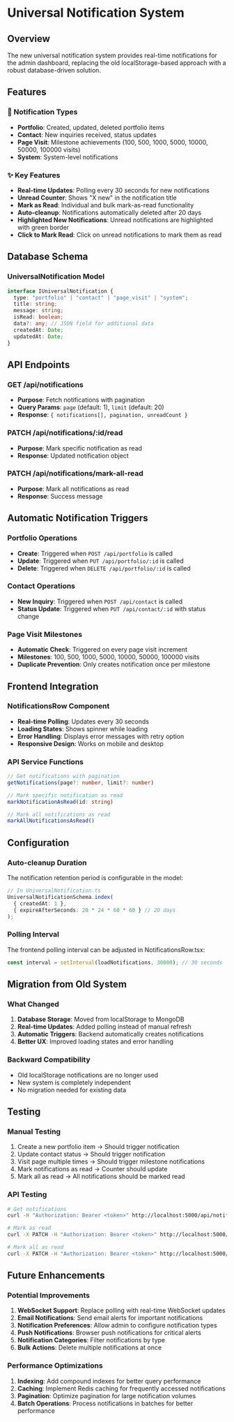 # Universal Notification System

## Overview
The new universal notification system provides real-time notifications for the admin dashboard, replacing the old localStorage-based approach with a robust database-driven solution.

## Features

### 🔔 Notification Types
- **Portfolio**: Created, updated, deleted portfolio items
- **Contact**: New inquiries received, status updates
- **Page Visit**: Milestone achievements (100, 500, 1000, 5000, 10000, 50000, 100000 visits)
- **System**: System-level notifications

### ✨ Key Features
- **Real-time Updates**: Polling every 30 seconds for new notifications
- **Unread Counter**: Shows "X new" in the notification title
- **Mark as Read**: Individual and bulk mark-as-read functionality
- **Auto-cleanup**: Notifications automatically deleted after 20 days
- **Highlighted New Notifications**: Unread notifications are highlighted with green border
- **Click to Mark Read**: Click on unread notifications to mark them as read

## Database Schema

### UniversalNotification Model
```typescript
interface IUniversalNotification {
  type: "portfolio" | "contact" | "page_visit" | "system";
  title: string;
  message: string;
  isRead: boolean;
  data?: any; // JSON field for additional data
  createdAt: Date;
  updatedAt: Date;
}
```

## API Endpoints

### GET /api/notifications
- **Purpose**: Fetch notifications with pagination
- **Query Params**: `page` (default: 1), `limit` (default: 20)
- **Response**: `{ notifications[], pagination, unreadCount }`

### PATCH /api/notifications/:id/read
- **Purpose**: Mark specific notification as read
- **Response**: Updated notification object

### PATCH /api/notifications/mark-all-read
- **Purpose**: Mark all notifications as read
- **Response**: Success message

## Automatic Notification Triggers

### Portfolio Operations
- **Create**: Triggered when `POST /api/portfolio` is called
- **Update**: Triggered when `PUT /api/portfolio/:id` is called  
- **Delete**: Triggered when `DELETE /api/portfolio/:id` is called

### Contact Operations
- **New Inquiry**: Triggered when `POST /api/contact` is called
- **Status Update**: Triggered when `PUT /api/contact/:id` with status change

### Page Visit Milestones
- **Automatic Check**: Triggered on every page visit increment
- **Milestones**: 100, 500, 1000, 5000, 10000, 50000, 100000 visits
- **Duplicate Prevention**: Only creates notification once per milestone

## Frontend Integration

### NotificationsRow Component
- **Real-time Polling**: Updates every 30 seconds
- **Loading States**: Shows spinner while loading
- **Error Handling**: Displays error messages with retry option
- **Responsive Design**: Works on mobile and desktop

### API Service Functions
```typescript
// Get notifications with pagination
getNotifications(page?: number, limit?: number)

// Mark specific notification as read
markNotificationAsRead(id: string)

// Mark all notifications as read
markAllNotificationsAsRead()
```

## Configuration

### Auto-cleanup Duration
The notification retention period is configurable in the model:
```typescript
// In UniversalNotification.ts
UniversalNotificationSchema.index(
  { createdAt: 1 },
  { expireAfterSeconds: 20 * 24 * 60 * 60 } // 20 days
);
```

### Polling Interval
The frontend polling interval can be adjusted in NotificationsRow.tsx:
```typescript
const interval = setInterval(loadNotifications, 30000); // 30 seconds
```

## Migration from Old System

### What Changed
1. **Database Storage**: Moved from localStorage to MongoDB
2. **Real-time Updates**: Added polling instead of manual refresh
3. **Automatic Triggers**: Backend automatically creates notifications
4. **Better UX**: Improved loading states and error handling

### Backward Compatibility
- Old localStorage notifications are no longer used
- New system is completely independent
- No migration needed for existing data

## Testing

### Manual Testing
1. Create a new portfolio item → Should trigger notification
2. Update contact status → Should trigger notification  
3. Visit page multiple times → Should trigger milestone notifications
4. Mark notifications as read → Counter should update
5. Mark all as read → All notifications should be marked read

### API Testing
```bash
# Get notifications
curl -H "Authorization: Bearer <token>" http://localhost:5000/api/notifications

# Mark as read
curl -X PATCH -H "Authorization: Bearer <token>" http://localhost:5000/api/notifications/<id>/read

# Mark all as read
curl -X PATCH -H "Authorization: Bearer <token>" http://localhost:5000/api/notifications/mark-all-read
```

## Future Enhancements

### Potential Improvements
1. **WebSocket Support**: Replace polling with real-time WebSocket updates
2. **Email Notifications**: Send email alerts for important notifications
3. **Notification Preferences**: Allow admin to configure notification types
4. **Push Notifications**: Browser push notifications for critical alerts
5. **Notification Categories**: Filter notifications by type
6. **Bulk Actions**: Delete multiple notifications at once

### Performance Optimizations
1. **Indexing**: Add compound indexes for better query performance
2. **Caching**: Implement Redis caching for frequently accessed notifications
3. **Pagination**: Optimize pagination for large notification volumes
4. **Batch Operations**: Process notifications in batches for better performance

